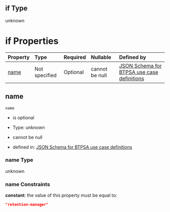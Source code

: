 ## if Type

unknown

# if Properties

| Property      | Type          | Required | Nullable       | Defined by                                                                                                                                                                                                        |
| :------------ | :------------ | :------- | :------------- | :---------------------------------------------------------------------------------------------------------------------------------------------------------------------------------------------------------------- |
| [name](#name) | Not specified | Optional | cannot be null | [JSON Schema for BTPSA use case definitions](btpsa-usecase-properties-services-items-allof-1-then-allof-99-if-properties-name.md "undefined#/properties/services/items/allOf/1/then/allOf/99/if/properties/name") |

## name



`name`

*   is optional

*   Type: unknown

*   cannot be null

*   defined in: [JSON Schema for BTPSA use case definitions](btpsa-usecase-properties-services-items-allof-1-then-allof-99-if-properties-name.md "undefined#/properties/services/items/allOf/1/then/allOf/99/if/properties/name")

### name Type

unknown

### name Constraints

**constant**: the value of this property must be equal to:

```json
"retention-manager"
```
